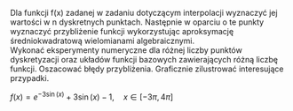 Dla funkcji f(x) zadanej w zadaniu dotyczącym interpolacji wyznaczyć jej wartości w n
dyskretnych punktach. Następnie w oparciu o te punkty wyznaczyć przybliżenie funkcji
wykorzystując aproksymację średniokwadratową wielomianami algebraicznymi.  
Wykonać eksperymenty numeryczne dla różnej liczby punktów dyskretyzacji oraz układów
funkcji bazowych zawierających różną liczbę funkcji. Oszacować błędy przybliżenia.
Graficznie zilustrować interesujące przypadki.  


$f(x) = e^{-3\sin(x)} + 3\sin(x) - 1, \quad x \in [-3\pi, 4\pi]$
